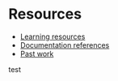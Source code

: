 # Resources

- [Learning resources](learning-resources.md)
- [Documentation references](doc-references__.md)
- [Past work](past-work.md)

test
